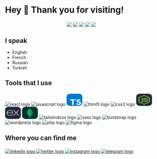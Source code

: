 <h1 align="left">Hey 👋 Thank you for visiting!</h1>

###

<div align="center">
  <a href="https://github.com/Anvar2742/phase10"><img height="200" src="https://anvar2742.github.io/platormRun/assets/2.png"  /></a>
  <a href="https://github.com/Anvar2742/nft-market-react"><img height="200" src="https://anvar2742.github.io/platormRun/assets/3.png"  /></a>
  <a href="https://github.com/Anvar2742/react-quiz"><img height="200" src="https://anvar2742.github.io/platormRun/assets/1.png"/></a>
  <a href="https://reliable-jalebi-6f9585.netlify.app/"><img height="200" src="https://anvar2742.github.io/platormRun/assets/cine-arch-thumbnail.png"  /></a>
  <img height="200" src="https://anvar2742.github.io/platormRun/assets/ezgif.com-gif-maker.gif"  />
</div>


###

<h2 align="left">I speak</h2>
<ul>
  <li>English</li>
  <li>French</li>
  <li>Russian</li>
  <li>Turkish</li>
</ul>

###

<h2 align="left">Tools that I use</h2>

###

<div align="left">
  <img src="https://cdn.jsdelivr.net/gh/devicons/devicon/icons/react/react-original.svg" height="40" width="52" alt="react logo"  />
  <img src="https://cdn.jsdelivr.net/gh/devicons/devicon/icons/javascript/javascript-original.svg" height="40" width="52" alt="javascript logo"  />
  <img src="https://github.com/tandpfun/skill-icons/blob/main/icons/TypeScript.svg" height="40" width="52" alt="TypeScript logo"  />
  <img src="https://cdn.jsdelivr.net/gh/devicons/devicon/icons/html5/html5-original.svg" height="40" width="52" alt="html5 logo"  />
  <img src="https://cdn.jsdelivr.net/gh/devicons/devicon/icons/css3/css3-original.svg" height="40" width="52" alt="css3 logo"  />
  <img src="https://github.com/tandpfun/skill-icons/blob/main/icons/NodeJS-Dark.svg" height="40" width="52" alt="Node.js logo"  />
  <img src="https://github.com/tandpfun/skill-icons/blob/main/icons/ExpressJS-Dark.svg" height="40" width="52" alt="Express logo"  />
  <img src="https://github.com/tandpfun/skill-icons/blob/main/icons/MongoDB.svg" height="40" width="52" alt="MongoDB logo"  />
  <img src="https://cdn.jsdelivr.net/gh/devicons/devicon/icons/tailwindcss/tailwindcss-original-wordmark.svg" height="40" width="52" alt="tailwindcss logo"  />
  <img src="https://cdn.jsdelivr.net/gh/devicons/devicon/icons/sass/sass-original.svg" height="40" width="52" alt="sass logo"  />
  <img src="https://cdn.jsdelivr.net/gh/devicons/devicon/icons/bootstrap/bootstrap-original.svg" height="40" width="52" alt="bootstrap logo"  />
  <img src="https://cdn.jsdelivr.net/gh/devicons/devicon/icons/wordpress/wordpress-original.svg" height="40" width="52" alt="wordpress logo"  />
  <img src="https://cdn.jsdelivr.net/gh/devicons/devicon/icons/php/php-original.svg" height="40" width="52" alt="php logo"  />
  <img src="https://cdn.jsdelivr.net/gh/devicons/devicon/icons/figma/figma-original.svg" height="40" width="52" alt="figma logo"  />
</div>

###

<h2 align="left">Where you can find me</h2>

###

<div align="left">
  <a href="https://www.linkedin.com/in/anvar-musaev/" target="_blank">
    <img src="https://raw.githubusercontent.com/maurodesouza/profile-readme-generator/master/src/assets/icons/social/linkedin/default.svg" width="52" height="40" alt="linkedin logo"  />
  </a>
  <a href="https://twitter.com/AnvarMusa27" target="_blank">
    <img src="https://raw.githubusercontent.com/maurodesouza/profile-readme-generator/master/src/assets/icons/social/twitter/default.svg" width="52" height="40" alt="twitter logo"  />
  </a>
  <a href="https://instagram.com/anvar_musa" target="_blank">
    <img src="https://raw.githubusercontent.com/maurodesouza/profile-readme-generator/master/src/assets/icons/social/instagram/default.svg" width="52" height="40" alt="instagram logo"  />
  </a>
  <a href="https://t.me/anvar_musa" target="_blank">
    <img src="https://raw.githubusercontent.com/maurodesouza/profile-readme-generator/master/src/assets/icons/social/telegram/default.svg" width="52" height="40" alt="telegram logo"  />
  </a>
</div>

###
